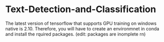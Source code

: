 # Text-Detection-and-Classification

The latest version of tensorflow that supports GPU training on windows native is 2.10. Therefore, you will have to create an environmnet in conda and install the rquired packages. (edit: packages are inomplete rn)
